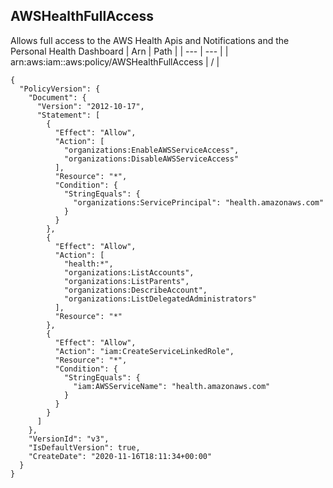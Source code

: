 
## AWSHealthFullAccess
Allows full access to the AWS Health Apis and Notifications and the Personal Health Dashboard
| Arn | Path |
| --- | --- |
| arn:aws:iam::aws:policy/AWSHealthFullAccess | / |
```
{
  "PolicyVersion": {
    "Document": {
      "Version": "2012-10-17",
      "Statement": [
        {
          "Effect": "Allow",
          "Action": [
            "organizations:EnableAWSServiceAccess",
            "organizations:DisableAWSServiceAccess"
          ],
          "Resource": "*",
          "Condition": {
            "StringEquals": {
              "organizations:ServicePrincipal": "health.amazonaws.com"
            }
          }
        },
        {
          "Effect": "Allow",
          "Action": [
            "health:*",
            "organizations:ListAccounts",
            "organizations:ListParents",
            "organizations:DescribeAccount",
            "organizations:ListDelegatedAdministrators"
          ],
          "Resource": "*"
        },
        {
          "Effect": "Allow",
          "Action": "iam:CreateServiceLinkedRole",
          "Resource": "*",
          "Condition": {
            "StringEquals": {
              "iam:AWSServiceName": "health.amazonaws.com"
            }
          }
        }
      ]
    },
    "VersionId": "v3",
    "IsDefaultVersion": true,
    "CreateDate": "2020-11-16T18:11:34+00:00"
  }
}
```
